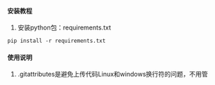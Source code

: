 #### 安装教程


1.  安装python包：requirements.txt
~~~
pip install -r requirements.txt
~~~



#### 使用说明

1.  .gitattributes是避免上传代码Linux和windows换行符的问题，不用管

